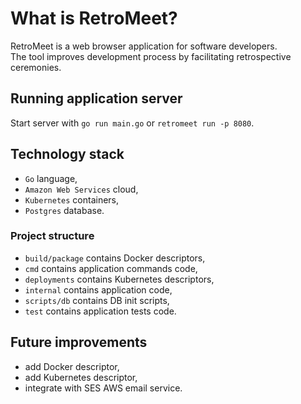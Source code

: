 # What is RetroMeet?
RetroMeet is a web browser application for software developers.<br />
The tool improves development process by facilitating retrospective ceremonies.

## Running application server
Start server with `go run main.go` or `retromeet run -p 8080`.

## Technology stack
* `Go` language,
* `Amazon Web Services` cloud,
* `Kubernetes` containers,
* `Postgres` database.

### Project structure
* `build/package` contains Docker descriptors,
* `cmd` contains application commands code,
* `deployments` contains Kubernetes descriptors,
* `internal` contains application code,
* `scripts/db` contains DB init scripts,
* `test` contains application tests code.

## Future improvements
* add Docker descriptor,
* add Kubernetes descriptor,
* integrate with SES AWS email service. 
